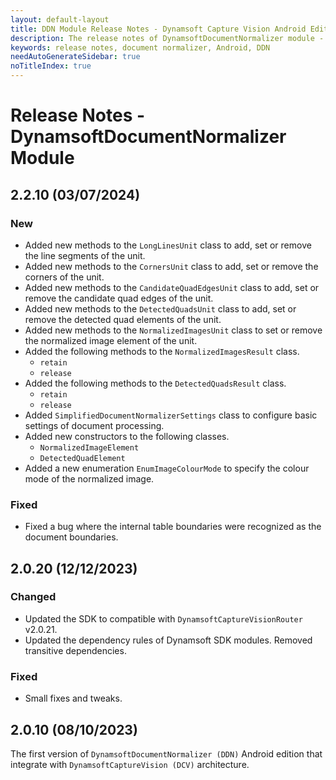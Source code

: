 ```yaml
---
layout: default-layout
title: DDN Module Release Notes - Dynamsoft Capture Vision Android Edition
description: The release notes of DynamsoftDocumentNormalizer module - Dynamsoft Capture Vision Android Edition.
keywords: release notes, document normalizer, Android, DDN
needAutoGenerateSidebar: true
noTitleIndex: true
---
```


# Release Notes - DynamsoftDocumentNormalizer Module

## 2.2.10 (03/07/2024)

### New

- Added new methods to the `LongLinesUnit` class to add, set or remove the line segments of the unit.
- Added new methods to the `CornersUnit` class to add, set or remove the corners of the unit.
- Added new methods to the `CandidateQuadEdgesUnit` class to add, set or remove the candidate quad edges of the unit.
- Added new methods to the `DetectedQuadsUnit` class to add, set or remove the detected quad elements of the unit.
- Added new methods to the `NormalizedImagesUnit` class to set or remove the normalized image element of the unit.
- Added the following methods to the `NormalizedImagesResult` class.
  - `retain`
  - `release`
- Added the following methods to the `DetectedQuadsResult` class.
  - `retain`
  - `release`
- Added `SimplifiedDocumentNormalizerSettings` class to configure basic settings of document processing.
- Added new constructors to the following classes.
  - `NormalizedImageElement`
  - `DetectedQuadElement`
- Added a new enumeration `EnumImageColourMode` to specify the colour mode of the normalized image.

### Fixed

- Fixed a bug where the internal table boundaries were recognized as the document boundaries.

## 2.0.20 (12/12/2023)

### Changed

- Updated the SDK to compatible with `DynamsoftCaptureVisionRouter` v2.0.21.
- Updated the dependency rules of Dynamsoft SDK modules. Removed transitive dependencies.

### Fixed

- Small fixes and tweaks.

## 2.0.10 (08/10/2023)

The first version of `DynamsoftDocumentNormalizer (DDN)` Android edition that integrate with `DynamsoftCaptureVision (DCV)` architecture.
